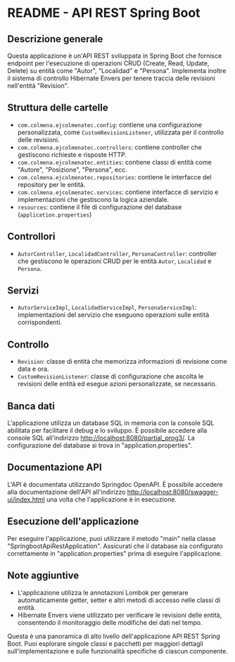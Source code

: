 # README - API REST Spring Boot

## Descrizione generale

Questa applicazione è un'API REST sviluppata in Spring Boot che fornisce endpoint per l'esecuzione di operazioni CRUD (Create, Read, Update, Delete) su entità come "Autor", "Localidad" e "Persona". Implementa inoltre il sistema di controllo Hibernate Envers per tenere traccia delle revisioni nell'entità "Revision".

## Struttura delle cartelle

- `com.colmena.ejcolmenatec.config`: contiene una configurazione personalizzata, come `CustomRevisionListener`, utilizzata per il controllo delle revisioni.
- `com.colmena.ejcolmenatec.controllers`: contiene controller che gestiscono richieste e risposte HTTP.
- `com.colmena.ejcolmenatec.entities`: contiene classi di entità come "Autore", "Posizione", "Persona", ecc.
- `com.colmena.ejcolmenatec.repositories`: contiene le interfacce del repository per le entità.
- `com.colmena.ejcolmenatec.services`: contiene interfacce di servizio e implementazioni che gestiscono la logica aziendale.
- `resources`: contiene il file di configurazione del database (`application.properties`)

## Controllori

- `AutorController`, `LocalidadController`, `PersonaController`: controller che gestiscono le operazioni CRUD per le entità `Autor`, `Localidad` e `Persona`.

## Servizi

- `AutorServiceImpl`, `LocalidadServiceImpl`, `PersonaServiceImpl`: implementazioni del servizio che eseguono operazioni sulle entità corrispondenti.

## Controllo

- `Revision`: classe di entità che memorizza informazioni di revisione come data e ora.
- `CustomRevisionListener`: classe di configurazione che ascolta le revisioni delle entità ed esegue azioni personalizzate, se necessario.

## Banca dati

L'applicazione utilizza un database SQL in memoria con la console SQL abilitata per facilitare il debug e lo sviluppo. È possibile accedere alla console SQL all'indirizzo [http://localhost:8080/partial_prog3/](http://localhost:8080/partial_prog3/). La configurazione del database si trova in "application.properties".

## Documentazione API

L'API è documentata utilizzando Springdoc OpenAPI. È possibile accedere alla documentazione dell'API all'indirizzo [http://localhost:8080/swagger-ui/index.html](http://localhost:8080/swagger-ui/index.html) una volta che l'applicazione è in esecuzione.

## Esecuzione dell'applicazione

Per eseguire l'applicazione, puoi utilizzare il metodo "main" nella classe "SpringbootApiRestApplication". Assicurati che il database sia configurato correttamente in "application.properties" prima di eseguire l'applicazione.

## Note aggiuntive

- L'applicazione utilizza le annotazioni Lombok per generare automaticamente getter, setter e altri metodi di accesso nelle classi di entità.
- Hibernate Envers viene utilizzato per verificare le revisioni delle entità, consentendo il monitoraggio delle modifiche dei dati nel tempo.

Questa è una panoramica di alto livello dell'applicazione API REST Spring Boot. Puoi esplorare singole classi e pacchetti per maggiori dettagli sull'implementazione e sulle funzionalità specifiche di ciascun componente.
